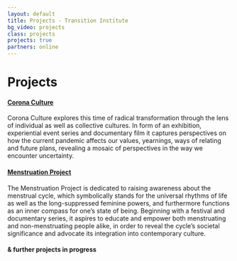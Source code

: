 ```yaml
---
layout: default
title: Projects - Transition Institute
bg_video: projects
class: projects
projects: true
partners: online
---
```

<div class="projects-section">

# Projects


#### [Corona Culture](https://www.corona-culture.org/)

Corona Culture explores this time of radical transformation through the lens of individual as well as collective cultures. In form of an exhibition, experiential event series and documentary film it captures perspectives on how the current pandemic affects our values, yearnings, ways of relating and future plans, revealing a mosaic of perspectives in the way we encounter uncertainty.


#### [Menstruation Project](https://www.menstruation-project.com)

The Menstruation Project is dedicated to raising awareness about the menstrual cycle, which symbolically stands for the universal rhythms of life as well as the long-suppressed feminine powers, and furthermore functions as an inner compass for one’s state of being. Beginning with a festival and documentary series, it aspires to educate and empower both menstruating and non-menstruating people alike, in order to reveal the cycle’s societal significance and advocate its integration into contemporary culture.

#### & further projects in progress

</div>

<div class="partners-section">

</div>
